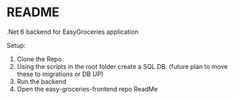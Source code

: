# README #

.Net 6 backend for EasyGroceries application

Setup: 
1) Clone the Repo
2) Using the scripts in the root folder create a SQL DB. (future plan to move these to migrations or DB UP)
3) Run the backend
4) Open the easy-groceries-frontend repo ReadMe 